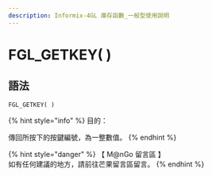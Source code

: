 ```yaml
---
description: Informix-4GL 庫存函數_一般型使用說明
---
```


# FGL\_GETKEY( )

## 語法

```
FGL_GETKEY( )
```

{% hint style="info" %}
目的：

傳回所按下的按鍵編號，為一整數值。
{% endhint %}

{% hint style="danger" %}
【 M@nGo 留言區 】\
如有任何建議的地方，請前往芒果留言區留言。
{% endhint %}
